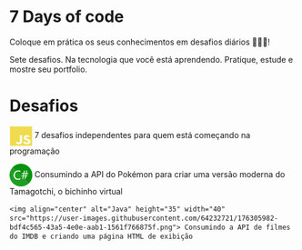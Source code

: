 # 7 Days of code
Coloque em prática os seus conhecimentos em desafios diários 👩🏽‍💻!

Sete desafios. Na tecnologia que você está aprendendo. Pratique, estude e mostre seu portfolio.

# Desafios

<img align="center" alt="Js" height="35" width="40" src="https://raw.githubusercontent.com/devicons/devicon/master/icons/javascript/javascript-plain.svg"> 7 desafios independentes para quem está começando na programação


  <img align="center" alt="C#" height="40" width="40" src="https://raw.githubusercontent.com/github/explore/80688e429a7d4ef2fca1e82350fe8e3517d3494d/topics/csharp/csharp.png"> Consumindo a API do Pokémon para criar uma versão moderna do Tamagotchi, o bichinho virtual

    <img align="center" alt="Java" height="35" width="40" src="https://user-images.githubusercontent.com/64232721/176305982-bdf4c565-43a5-4e0e-aab1-1561f766875f.png"> Consumindo a API de filmes do IMDB e criando uma página HTML de exibição
